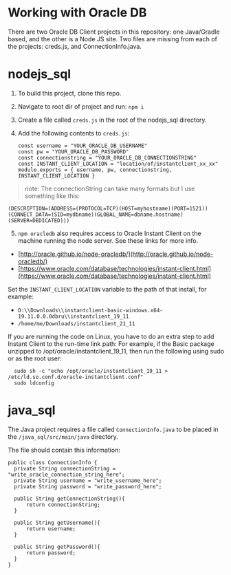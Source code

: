 # Working with Oracle DB

There are two Oracle DB Client projects in this repository: one Java/Gradle based, and the other is a Node JS site.
Two files are missing from each of the projects: creds.js, and ConnectionInfo.java.

# nodejs_sql

1.  To build this project, clone this repo.
2.  Navigate to root dir of project and run: `npm i`
3.  Create a file called `creds.js` in the root of the nodejs_sql directory.
4.  Add the following contents to `creds.js`:

        const username = "YOUR_ORACLE_DB_USERNAME"
        const pw = "YOUR_ORACLE_DB_PASSWORD"
        const connectionstring = "YOUR_ORACLE_DB_CONNECTIONSTRING"
        const INSTANT_CLIENT_LOCATION = "location/of/instantclient_xx_xx"
        module.exports = { username, pw, connectionstring, INSTANT_CLIENT_LOCATION }

> note: The connectionString can take many formats but I use something like this:

    (DESCRIPTION=(ADDRESS=(PROTOCOL=TCP)(HOST=myhostname)(PORT=1521))
    (CONNECT_DATA=(SID=mydbname)(GLOBAL_NAME=dbname.hostname)(SERVER=DEDICATED)))

5. `npm oracledb` also requires access to Oracle Instant Client on the machine running the node server. See these links for more info.

- [http://oracle.github.io/node-oracledb/](http://oracle.github.io/node-oracledb/)
- [https://www.oracle.com/database/technologies/instant-client.html](https://www.oracle.com/database/technologies/instant-client.html)

Set the `INSTANT_CLIENT_LOCATION` variable to the path of that install, for example:

- `D:\\Downloads\\instantclient-basic-windows.x64-19.11.0.0.0dbru\\instantclient_19_11`
- `/home/me/Downloads/instantclient_21_11`

If you are running the code on Linux, you have to do an extra step to add Instant Client to the run-time link path:
For example, if the Basic package unzipped to /opt/oracle/instantclient_19_11, then run the following using sudo or as the root user:

      sudo sh -c "echo /opt/oracle/instantclient_19_11 > /etc/ld.so.conf.d/oracle-instantclient.conf"
      sudo ldconfig

# java_sql

The Java project requires a file called `ConnectionInfo.java` to be placed in the `/java_sql/src/main/java` directory.

The file should contain this information:

    public class ConnectionInfo {
      private String connectionString = "write_oracle_connection_string_here";
      private String username = "write_username_here";
      private String password = "write_password_here";

      public String getConnectionString(){
          return connectionString;
      }

      public String getUsername(){
          return username;
      }

      public String getPassword(){
          return password;
      }
    }
